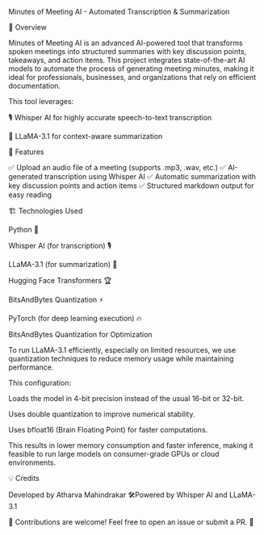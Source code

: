 Minutes of Meeting AI - Automated Transcription & Summarization

📌 Overview

Minutes of Meeting AI is an advanced AI-powered tool that transforms spoken meetings into structured summaries with key discussion points, takeaways, and action items. This project integrates state-of-the-art AI models to automate the process of generating meeting minutes, making it ideal for professionals, businesses, and organizations that rely on efficient documentation.

This tool leverages:

🎙️ Whisper AI for highly accurate speech-to-text transcription

🧠 LLaMA-3.1 for context-aware summarization

🚀 Features

✅ Upload an audio file of a meeting (supports .mp3, .wav, etc.)
✅ AI-generated transcription using Whisper AI
✅ Automatic summarization with key discussion points and action items
✅ Structured markdown output for easy reading


🏗️ Technologies Used

Python 🐍

Whisper AI (for transcription) 🎙️

LLaMA-3.1 (for summarization) 🤖

Hugging Face Transformers 🏆

BitsAndBytes Quantization ⚡

PyTorch (for deep learning execution) 🔥


BitsAndBytes Quantization for Optimization

To run LLaMA-3.1 efficiently, especially on limited resources, we use quantization techniques to reduce memory usage while maintaining performance.

This configuration:

Loads the model in 4-bit precision instead of the usual 16-bit or 32-bit.

Uses double quantization to improve numerical stability.

Uses bfloat16 (Brain Floating Point) for faster computations.

This results in lower memory consumption and faster inference, making it feasible to run large models on consumer-grade GPUs or cloud environments.



💡 Credits

Developed by Atharva Mahindrakar 🛠️Powered by Whisper AI and LLaMA-3.1

📌 Contributions are welcome! Feel free to open an issue or submit a PR. 🤝
